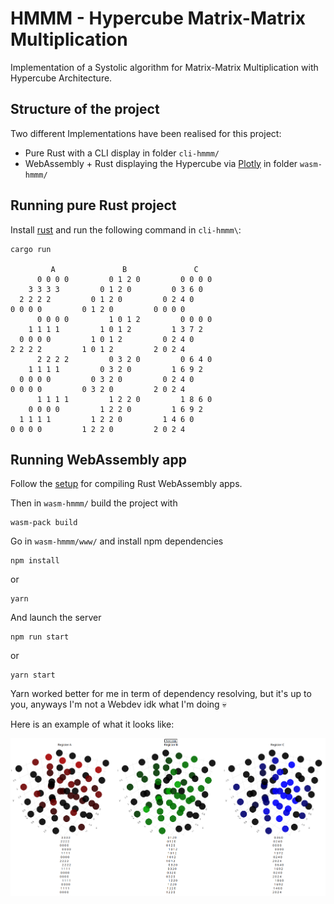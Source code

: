 # HMMM - Hypercube Matrix-Matrix Multiplication

Implementation of a Systolic algorithm for Matrix-Matrix Multiplication with Hypercube Architecture.

## Structure of the project

Two different Implementations have been realised for this project:
- Pure Rust with a CLI display in folder `cli-hmmm/`
- WebAssembly + Rust displaying the Hypercube via [Plotly](https://plotly.com/) in folder `wasm-hmmm/`
 
## Running pure Rust project

Install [rust](https://www.rust-lang.org/tools/install) and run the following command in `cli-hmmm\`:

```shell
cargo run

         A               B               C
      0 0 0 0         0 1 2 0         0 0 0 0 
    3 3 3 3         0 1 2 0         0 3 6 0 
  2 2 2 2         0 1 2 0         0 2 4 0 
0 0 0 0         0 1 2 0         0 0 0 0 
      0 0 0 0         1 0 1 2         0 0 0 0 
    1 1 1 1         1 0 1 2         1 3 7 2 
  0 0 0 0         1 0 1 2         0 2 4 0 
2 2 2 2         1 0 1 2         2 0 2 4 
      2 2 2 2         0 3 2 0         0 6 4 0 
    1 1 1 1         0 3 2 0         1 6 9 2 
  0 0 0 0         0 3 2 0         0 2 4 0 
0 0 0 0         0 3 2 0         2 0 2 4 
      1 1 1 1         1 2 2 0         1 8 6 0 
    0 0 0 0         1 2 2 0         1 6 9 2 
  1 1 1 1         1 2 2 0         1 4 6 0 
0 0 0 0         1 2 2 0         2 0 2 4 
```

## Running WebAssembly app

Follow the [setup](https://rustwasm.github.io/docs/book/game-of-life/setup.html) for compiling Rust WebAssembly apps.

Then in `wasm-hmmm/` build the project with
```shell
wasm-pack build
```

Go in `wasm-hmmm/www/` and install npm dependencies
```shell
npm install
```
or
```shell
yarn
```

And launch the server
```shell
npm run start
```
or
```shell
yarn start
```

Yarn worked better for me in term of dependency resolving, but it's up to you, anyways I'm not a Webdev idk what I'm doing 💀

Here is an example of what it looks like:

![example-wasm](https://github.com/PhoqueEberlue/hmmm/blob/main/example-wasm.png)



